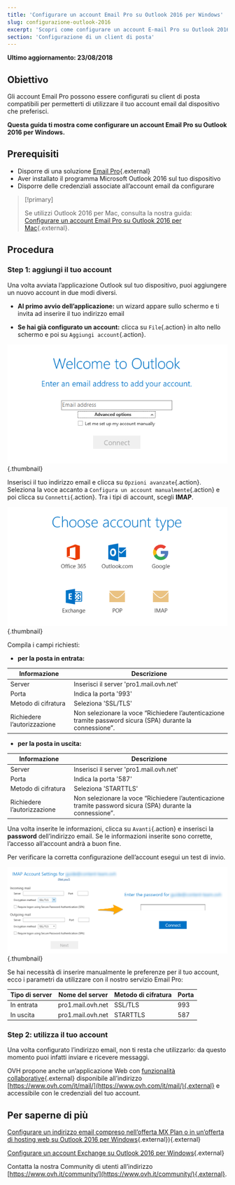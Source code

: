 ```yaml
---
title: 'Configurare un account Email Pro su Outlook 2016 per Windows'
slug: configurazione-outlook-2016
excerpt: 'Scopri come configurare un account E-mail Pro su Outlook 2016 per Windows'
section: 'Configurazione di un client di posta'
---
```


**Ultimo aggiornamento: 23/08/2018**

## Obiettivo

Gli account Email Pro possono essere configurati su client di posta compatibili per permetterti di utilizzare il tuo account email dal dispositivo che preferisci.

**Questa guida ti mostra come configurare un account Email Pro su Outlook 2016 per Windows.**

## Prerequisiti

- Disporre di una soluzione [Email Pro](https://www.ovh.it/emails/email-pro/){.external}
- Aver installato il programma Microsoft Outlook 2016 sul tuo dispositivo
- Disporre delle credenziali associate all’account email da configurare

> [!primary]
>
> Se utilizzi Outlook 2016 per Mac, consulta la nostra guida: [Configurare un account Email Pro su Outlook 2016 per Mac](https://docs.ovh.com/it/emails-pro/configurazione-outlook-2016-mac){.external}.
>

## Procedura

### Step 1: aggiungi il tuo account

Una volta avviata l’applicazione Outlook sul tuo dispositivo, puoi aggiungere un nuovo account in due modi diversi.

- **Al primo avvio dell’applicazione:** un wizard appare sullo schermo e ti invita ad inserire il tuo indirizzo email

- **Se hai già configurato un account:** clicca su `File`{.action} in alto nello schermo e poi su `Aggiungi account`{.action}.

![emailpro](images/configuration-outlook-2016-windows-step1.png){.thumbnail}

Inserisci il tuo indirizzo email e clicca su `Opzioni avanzate`{.action}. Seleziona la voce accanto a `Configura un account manualmente`{.action} e poi clicca su `Connetti`{.action}.  Tra i tipi di account, scegli **IMAP**.

![emailpro](images/configuration-outlook-2016-windows-step2.png){.thumbnail}

Compila i campi richiesti:

- **per la posta in entrata:**

|Informazione|Descrizione|
|---|---|
|Server|Inserisci il server 'pro1.mail.ovh.net'|
|Porta|Indica la porta '993'|
|Metodo di cifratura|Seleziona 'SSL/TLS'|
|Richiedere l’autorizzazione |Non selezionare la voce “Richiedere l’autenticazione tramite password sicura (SPA) durante la connessione”.|

- **per la posta in uscita:**

|Informazione|Descrizione|
|---|---|
|Server|Inserisci il server 'pro1.mail.ovh.net'|
|Porta|Indica la porta '587'|
|Metodo di cifratura|Seleziona 'STARTTLS'|
|Richiedere l’autorizzazione |Non selezionare la voce “Richiedere l’autenticazione tramite password sicura (SPA) durante la connessione”.|

Una volta inserite le informazioni, clicca su `Avanti`{.action} e inserisci la **password** dell’indirizzo email. Se le informazioni inserite sono corrette, l’accesso all’account andrà a buon fine.

Per verificare la corretta configurazione dell’account esegui un test di invio.

![emailpro](images/configuration-outlook-2016-windows-step3.png){.thumbnail}

Se hai necessità di inserire manualmente le preferenze per il tuo account, ecco i parametri da utilizzare con il nostro servizio Email Pro: 

|Tipo di server |Nome del server|Metodo di cifratura|Porta|
|---|---|---|---|
|In entrata|pro1.mail.ovh.net|SSL/TLS|993|
|In uscita|pro1.mail.ovh.net|STARTTLS|587|

### Step 2: utilizza il tuo account

Una volta configurato l’indirizzo email, non ti resta che utilizzarlo: da questo momento puoi infatti inviare e ricevere messaggi.

OVH propone anche un’applicazione Web con [funzionalità collaborative](https://www.ovh.it/emails/){.external} disponibile all’indirizzo [https://www.ovh.com/it/mail/](https://www.ovh.com/it/mail/){.external} e accessibile con le credenziali del tuo account.

## Per saperne di più

[Configurare un indirizzo email compreso nell’offerta MX Plan o in un’offerta di hosting web su Outlook 2016 per Windows](https://docs.ovh.com/it/emails/configurazione-outlook-2016-mac/){.external}){.external}

[Configurare un account Exchange su Outlook 2016 per Windows](https://docs.ovh.com/it/microsoft-collaborative-solutions/configurazione-exchange-outlook-2016-windows/){.external}


Contatta la nostra Community di utenti all’indirizzo [https://www.ovh.it/community/](https://www.ovh.it/community/){.external}.